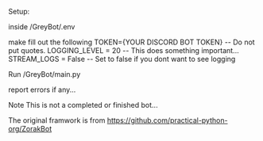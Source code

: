 Setup:

inside /GreyBot/.env

make fill out the following
TOKEN={YOUR DISCORD BOT TOKEN} -- Do not put quotes.
LOGGING_LEVEL = 20 -- This does something important... 
STREAM_LOGS = False -- Set to false if you dont want to see logging 


Run /GreyBot/main.py

report errors if any...

Note This is not a completed or finished bot... 

The original framwork is from 
https://github.com/practical-python-org/ZorakBot
